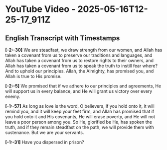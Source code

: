 # YouTube Video - 2025-05-16T12-25-17_911Z

## English Transcript with Timestamps

**[-2:-30]** We are steadfast, we draw strength from our women, and Allah has taken a covenant from us to preserve our traditions and languages, and Allah has taken a covenant from us to restore rights to their owners, and Allah has taken a covenant from us to speak the truth to instill fear where? And to uphold our principles. Allah, the Almighty, has promised you, and Allah is true to His promise.

**[-2:-5]** We promised that if we adhere to our principles and agreements, He will support us in every balance, and He will grant us victory over every enemy.

**[-1:-57]** As long as love is the word, O believers, if you hold onto it, it will remind you, and it will keep your feet firm, and Allah has promised that if you hold onto it and His covenants, He will erase poverty, and He will not leave a poor person among you. So He, glorified be He, has spoken the truth, and if they remain steadfast on the path, we will provide them with sustenance. But we are your servants.

**[-1:-31]** Have you dispersed in prison?


